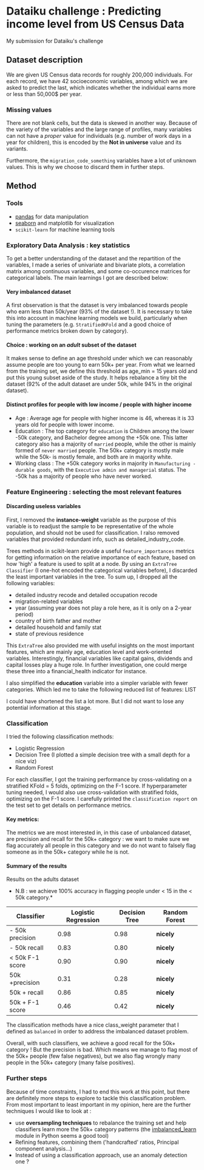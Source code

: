 # Dataiku challenge : Predicting income level from US Census Data

My submission for Dataiku's challenge

## Dataset description

We are given US Census data records for roughly 200,000 individuals. For each record, we have 42 socioeconomic variables, among which we are asked to predict the last, which indicates whether the individual earns more or less than 50,000$ per year.

### Missing values 
There are not blank cells, but the data is skewed in another way. 
Because of the variety of the variables and the large range of profiles, many variables can not have a *proper* value for individuals (e.g. number of work days in a year for children), this is encoded by the **Not in universe** value and its variants. 

Furthermore, the `migration_code_something` variables have a lot of unknown values. This is why we choose to discard them in further steps.

## Method

### Tools

- [pandas](http://pandas.pydata.org/) for data manipulation
- [seaborn](http://seaborn.pydata.org/index.html) and matplotlib for visualization
- `scikit-learn` for machine learning tools

### Exploratory Data Analysis : key statistics

To get a better understanding of the dataset and the repartition of the variables, I made a series of univariate and bivariate plots, a correlation matrix among continuous variables, and some co-occurence matrices for categorical labels. The main learnings I got are described below:

#### Very imbalanced dataset 

A first observation is that the dataset is very imbalanced towards people who earn less than 50k/year (93% of the dataset !).  It is necessary to take this into account in machine learning models we build, particularly when tuning the parameters (e.g. `StratifiedKFold` and a good choice of performance metrics broken down by category). 

#### Choice : working on an *adult* subset of the dataset
It makes sense to define an age threshold under which we can reasonably assume people are too young to earn 50k+ per year. From what we learned from the training set, we define this threshold as age_min = 15 years old and put this young subset aside of the study. It helps rebalance a tiny bit the dataset (92% of the adult dataset are under 50k, while 94% in the original dataset). 

#### Distinct profiles for people with low income / people with higher income
- Age : Average age for people with higher income is 46, whereas it is 33 years old for people with lower income.
- Education : The top category for `education` is Children among the lower -50k category, and Bachelor degree among the +50k one. This latter category also has a majority of `married` people, while the other is mainly formed of `never married` people. The 50k+ category is mostly male while the 50k- is mostly female, and both are in majority white.
- Working class : The +50k category works in majority in `Manufacturing - durable goods`, with the `Executive admin and managerial` status. The -50k has a majority of people who have never worked.


### Feature Engineering : selecting the most relevant features

#### Discarding useless variables

First, I removed the **instance-weight** variable as the purpose of this variable is to readjust the sample to be representative of the whole population, and should not be used for classification. 
I ralso removed variables that provided redundant info, such as detailed_industry_code.

Trees methods in scikit-learn provide a useful `feature_importances` metrics for getting information on the relative importance of each feature, based on how 'high' a feature is used to split at a node. By using an `ExtraTree Classifier` (I one-hot encoded the categorical variables before), I discarded the least important variables in the tree. To sum up, I dropped all the following variables:

- detailed industry recode and detailed occupation recode
- migration-related variables
- year (assuming year does not play a role here, as it is only on a 2-year period)
- country of birth father and mother
- detailed household and family stat
- state of previous residence


This `ExtraTree` also provided me with useful insights on the most important features, which are mainly age, education level and work-oriented variables. Interestingly, financial variables like capital gains, dividends and capital losses play a huge role. In further investigation, one could merge these three into a financial_health indicator for instance.

I also simplified the **education** variable into a simpler variable with fewer categories. Which led me to take the following reduced list of features:
LIST

I could have shortened the list a lot more. But I did not want to lose any potential information at this stage. 

### Classification 
I tried the following classification methods:
- Logistic Regression 
- Decision Tree (I plotted a simple decision tree with a small depth for a nice viz)
- Random Forest

For each classifier, I got the training performance by cross-validating on a stratified KFold = 5 folds, optimizing on the F-1 score. 
If hyperparameter tuning needed, I would also use cross-validation with stratified folds, optimizing on the F-1 score.
I carefully printed the `classification report` on the test set to get details on performance metrics.

#### Key metrics: 
The metrics we are most interested in, in this case of unbalanced dataset, are precision and recall for the 50k+ category : we want to make sure we flag accurately all people in this category and we do not want to falsely flag someone as in the 50k+ category while he is not.  

#### Summary of the results

Results on the adults dataset
* N.B : we achieve 100% accuracy in flagging people under < 15 in the < 50k category.*

| Classifier | Logistic Regression | Decision Tree | Random Forest
--- | --- | --- | --- 
| - 50k precision | 0.98 |  0.98 | **nicely**
| - 50k recall | 0.83 | 0.80 | **nicely**
| < 50k F-1 score |0.90 | 0.90 | **nicely**
| 50k +precision | 0.31 | 0.28  | **nicely**
| 50k + recall | 0.86 | 0.85 | **nicely**
| 50k + F-1 score | 0.46 | 0.42 | **nicely**



The classification methods have a nice class_weight parameter that I defined as `balanced` in order to address the imbalanced dataset problem. 

Overall, with such classifiers, we achieve a good recall for the 50k+ category ! But the precision is  bad. Which means we manage to flag most of the 50k+ people (few false negatives), but we also flag wrongly many people in the 50k+ category (many false positives). 


### Further steps

Because of time constraints, I had to end this work at this point, but there are definitely more steps to explore to tackle this classification problem. From most important to least important in my opinion, here are the further techniques I would like to look at : 

- use **oversampling techniques** to rebalance the training set and help classifiers learn more the 50k+ category patterns (the [imbalanced_learn](https://github.com/scikit-learn-contrib/imbalanced-learn) module in Python seems a good tool)
- Refining features, combining them ('handcrafted' ratios, Principal component analysis...)
- Instead of using a classification approach, use an anomaly detection one ?



